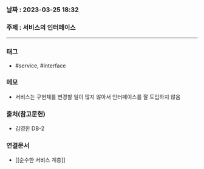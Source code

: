 ### 날짜 : 2023-03-25 18:32
### 주제 : 서비스의 인터페이스
---
### 태그
* #service, #interface

### 메모
* 서비스는 구현체를 변경할 일이 많지 않아서 인터페이스를 잘 도입하지 않음

### 출처(참고문헌)
-  김영한 DB-2

### 연결문서
- [[순수한 서비스 계층]]